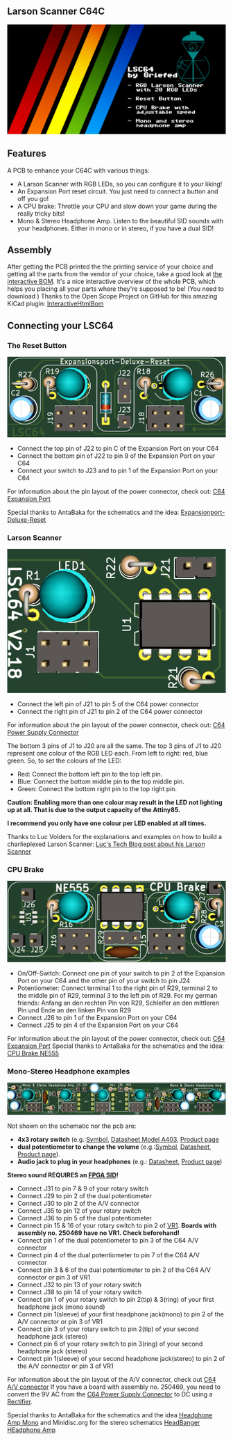 **Larson Scanner C64C**
-----
![Social_Preview](images/Social_Preview.PNG)
## Features

A PCB to enhance your C64C with various things:
- A Larson Scanner with RGB LEDs, so you can configure it to your liking!
- An Expansion Port reset circuit. You just need to connect a button and off you go!
- A CPU brake: Throttle your CPU and slow down your game during the really tricky bits!
- Mono & Stereo Headphone Amp. Listen to the beautiful SID sounds with your headphones. Either in mono or in stereo, if you have a dual SID!

## Assembly

After getting the PCB printed the the printing service of your choice and getting all the parts from the vendor of your choice, take a good look at [the interactive BOM](BOMinteractive.html).
It's a nice interactive overview of the whole PCB, which helps you placing all your parts where they're supposed to be! (You need to download )
Thanks to the Open Scope Project on GitHub for this amazing KiCad plugin: [InteractiveHtmlBom](https://github.com/openscopeproject/InteractiveHtmlBom)

## Connecting your LSC64

### The Reset Button

![Reset](images/Expansionport-Deluxe-Reset.PNG)

- Connect the top pin of J22 to pin C of the Expansion Port on your C64
- Connect the bottom pin of J22 to pin 9 of the Expansion Port on your C64
- Connect your switch to J23 and to pin 1 of the Expansion Port on your C64

For information about the pin layout of the power connector, check out: [C64 Expansion Port](https://www.c64-wiki.com/wiki/Expansion_Port)

Special thanks to AntaBaka for the schematics and the idea: [Expansionport-Deluxe-Reset](http://pitsch.de/stuff/c64/index_c64.htm#A24)

### Larson Scanner

![Larson](images/Larson-Scanner.PNG)

- Connect the left pin of J21 to pin 5 of the C64 power connector
- Connect the right pin of J21 to pin 2 of the C64 power connector

For information about the pin layout of the power connector, check out: [C64 Power Supply Connector](https://www.c64-wiki.com/wiki/Power_Supply_Connector)

The bottom 3 pins of J1 to J20 are all the same. The top 3 pins of J1 to J20 represent one colour of the RGB LED each.
From left to right: red, blue green.
So, to set the colours of the LED:

- Red: Connect the bottom left pin to the top left pin.
- Blue: Connect the bottom middle pin to the top middle pin.
- Green: Connect the bottom right pin to the top right pin.

**Caution: Enabling more than one colour may result in the LED not lighting up at all. That is due to the output capacity of the Attiny85.**

**I recommend you only have one colour per LED enabled at all times.**

Thanks to Luc Volders for the explanations and examples on how to build a charlieplexed Larson Scanner: [Luc's Tech Blog post about his Larson Scanner](https://lucstechblog.blogspot.com/2017/09/charlieplexing.html)

### CPU Brake

![CPUBrake](images/NE555-CPU-Brake.PNG)

- On/Off-Switch: Connect one pin of your switch to pin 2 of the Expansion Port on your C64 and the other pin of your switch to pin J24
- Potentiometer: Connect terminal 1 to the right pin of R29, terminal 2 to the middle pin of R29, terminal 3 to the left pin of R29. For my german friends: Anfang an den rechten Pin von R29, Schleifer an den mittleren Pin und Ende an den linken Pin von R29
- Connect J26 to pin 1 of the Expansion Port on your C64
- Connect J25 to pin 4 of the Expansion Port on your C64

For information about the pin layout of the power connector, check out: [C64 Expansion Port](https://www.c64-wiki.com/wiki/Expansion_Port)
Special thanks to AntaBaka for the schematics and the idea: [CPU Brake NE555](http://pitsch.de/stuff/c64/index_c64.htm#A41)

### Mono-Stereo Headphone examples

![Amp](images/Mono-Stereo-Headphone-Amp.PNG)

Not shown on the schematic nor the pcb are:
- **4x3 rotary switch** (e.g.:[Symbol](images/Rotary_Switch4x3.PNG), [Datasheet Model A403](https://dznh3ojzb2azq.cloudfront.net/products/Rotary/A/documents/datasheet.pdf), [Product page](https://www.digikey.de/product-detail/de/c-k/A40315RNZQ/CKC7008-ND/181440)
- **dual potentiometer to change the volume** (e.g.:[Symbol](images/Dual_Potentiometer.PNG), [Datasheet](https://www.bourns.com/docs/Product-Datasheets/PDB18.pdf), [Product page](https://www.digikey.de/product-detail/de/bourns-inc/PDB182-K430K-104A/PDB182-K430K-104A-ND/3780721)).
- **Audio jack to plug in your headphones** (e.g.: [Datasheet](https://www.cuidevices.com/product/resource/sj1-351x.pdf), [Product page](https://www.digikey.de/product-detail/de/cui-devices/SJ1-3513/CP1-3513-ND/738683))

**Stereo sound REQUIRES an [FPGA SID](https://webstore.kryoflux.com/catalog/product_info.php?cPath=27&products_id=63&language=en)!**

- Connect J31 to pin 7 & 9 of your rotary switch
- Connect J29 to pin 2 of the dual potentiometer
- Connect J30 to pin 2 of the A/V connector
- Connect J35 to pin 12 of your rotary switch
- Connect J36 to pin 5 of the dual potentiometer
- Connect pin 15 & 16 of your rotary switch to pin 2 of [VR1](images/Amp_Power_Supply.PNG). **Boards with assembly no. 250469 have no VR1. Check beforehand!**
- Connect pin 1 of the dual potentiometer to pin 3 of the C64 A/V connector
- Connect pin 4 of the dual potentiometer to pin 7 of the C64 A/V connector
- Connect pin 3 & 6 of the dual potentiometer to pin 2 of the C64 A/V connector or pin 3 of VR1
- Connect J32 to pin 13 of your rotary switch
- Connect J38 to pin 14 of your rotary switch
- Connect pin 1 of your rotary switch to pin 2(tip) & 3(ring) of your first headphone jack (mono sound)
- Connect pin 1(sleeve) of your first headphone jack(mono) to pin 2 of the A/V connector or pin 3 of VR1
- Connect pin 3 of your rotary switch to pin 2(tip) of your second headphone jack (stereo)
- Connect pin 6 of your rotary switch to pin 3(ring) of your second headphone jack (stereo)
- Connect pin 1(sleeve) of your second headphone jack(stereo) to pin 2 of the A/V connector or pin 3 of VR1

For information about the pin layout of the A/V connector, check out [C64 A/V connector](https://www.c64-wiki.com/wiki/A/V_Jack)
If you have a board with assembly no. 250469, you need to convert the 9V AC from the [C64 Power Supply Connector](https://www.c64-wiki.com/wiki/Power_Supply_Connector) to DC using a [Rectifier](https://en.wikipedia.org/wiki/Rectifier).

Special thanks to AntaBaka for the schematics and the idea [Headphone Amp Mono](http://pitsch.de/stuff/c64/index_amp.htm) and Minidisc.org for the stereo schematics [HeadBanger HEadphone Amp](http://www.minidisc.org/headbanger.html)
